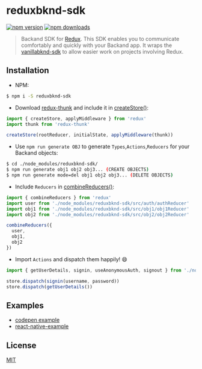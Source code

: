 reduxbknd-sdk
===
[![npm version](https://img.shields.io/npm/v/reduxbknd-sdk.svg?style=flat-square)](https://www.npmjs.org/package/reduxbknd-sdk)
[![npm downloads](https://img.shields.io/npm/dt/reduxbknd-sdk.svg?style=flat-square)](http://npm-stat.com/charts.html?package=reduxbknd-sdk)

>  Backand SDK for [Redux](http://redux.js.org/).
This SDK enables you to communicate comfortably and quickly with your Backand app.
It wraps the [vanillabknd-sdk](https://github.com/backand/vanillabknd-sdk) to allow easier work on projects involving Redux.


## Installation
- NPM:
```bash
$ npm i -S reduxbknd-sdk
```
- Download [redux-thunk](https://github.com/gaearon/redux-thunk) and include it in [createStore()](http://redux.js.org/docs/api/createStore.html):
```javascript
import { createStore, applyMiddleware } from 'redux'
import thunk from 'redux-thunk'

createStore(rootReducer, initialState, applyMiddleware(thunk))
```
- Use `npm run generate OBJ` to generate `Types`,`Actions`,`Reducers` for your Backand objects:
```bash
$ cd ./node_modules/reduxbknd-sdk/
$ npm run generate obj1 obj2 obj3... (CREATE OBJECTS)
$ npm run generate mode=del obj1 obj2 obj3... (DELETE OBJECTS)
```  
- Include `Reducers` in [combineReducers()](http://redux.js.org/docs/api/combineReducers.html):
```javascript
import { combineReducers } from 'redux'
import user from './node_modules/reduxbknd-sdk/src/auth/authReducer'
import obj1 from './node_modules/reduxbknd-sdk/src/obj1/obj1Reducer'
import obj2 from './node_modules/reduxbknd-sdk/src/obj2/obj2Reducer'

combineReducers({
  user,
  obj1,
  obj2
})
```
- Import `Actions` and dispatch them happily! :smile:
```javascript
import { getUserDetails, signin, useAnonymousAuth, signout } from './node_modules/reduxbknd-sdk/src/auth/authActions'

store.dispatch(signin(username, password))
store.dispatch(getUserDetails())
```


## Examples
- [codepen example](http://codepen.io/rannn505/pen/JbLEKV)
- [react-native-example](https://github.com/backand/react-native-example/tree/sdk)


## License

  [MIT](LICENSE)
